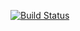 [![Build Status](https://app.travis-ci.com/siweh/country-flags-list.svg?branch=master)](https://app.travis-ci.com/siweh/country-flags-list)
